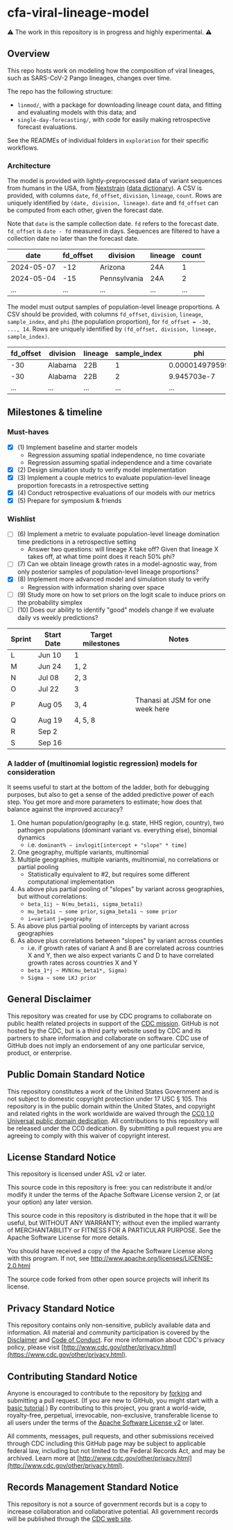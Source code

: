 # cfa-viral-lineage-model

⚠️ The work in this repository is in progress and highly experimental. ⚠️

## Overview

This repo hosts work on modeling how the composition of viral lineages, such as SARS-CoV-2 Pango lineages, changes over time.

The repo has the following structure:

- `linmod/`, with a package for downloading lineage count data, and fitting and evaluating models with this data; and
- `single-day-forecasting/`, with code for easily making retrospective forecast evaluations.

See the READMEs of individual folders in `exploration` for their specific workflows.

### Architecture

The model is provided with lightly-preprocessed data of variant sequences from humans in the USA, from [Nextstrain](https://docs.nextstrain.org/projects/ncov/en/latest/reference/remote_inputs.html) ([data dictionary](https://docs.nextstrain.org/projects/ncov/en/latest/reference/metadata-fields.html)).
A CSV is provided, with columns `date`, `fd_offset`, `division`, `lineage`, `count`.
Rows are uniquely identified by `(date, division, lineage)`.
`date` and `fd_offset` can be computed from each other, given the forecast date.

Note that `date` is the sample collection date. `fd` refers to the forecast date. `fd_offset` is `date - fd` measured in days. Sequences are filtered to have a collection date no later than the forecast date.

| date       | fd_offset | division     | lineage | count |
| ---------- | ---------- | ------------ | ------- | ----- |
| 2024-05-07 | -12        | Arizona      | 24A     | 1     |
| 2024-05-04 | -15        | Pennsylvania | 24A     | 2     |
| ...        | ...        | ...          | ...     | ...   |

The model must output samples of population-level lineage proportions.
A CSV should be provided, with columns `fd_offset`, `division`, `lineage`, `sample_index`, and `phi` (the population proportion), for `fd_offset = -30, ..., 14`.
Rows are uniquely identified by `(fd_offset, division, lineage, sample_index)`.

| fd_offset | division | lineage | sample_index | phi            |
| ---------- | -------- | ------- | ------------ | -------------- |
| -30        | Alabama  | 22B     | 1            | 0.000014979599 |
| -30        | Alabama  | 22B     | 2            | 9.945703e-7    |
| ...        | ...      | ...     | ...          | ...            |


## Milestones & timeline

### Must-haves
- [x] (1) Implement baseline and starter models
	- Regression assuming spatial independence, no time covariate
	- Regression assuming spatial independence and a time covariate
- [x] (2) Design simulation study to verify model implementation
- [x] (3) Implement a couple metrics to evaluate population-level lineage proportion forecasts in a retrospective setting
- [x] (4) Conduct retrospective evaluations of our models with our metrics
- [x] (5) Prepare for symposium & friends

### Wishlist
- [ ] (6) Implement a metric to evaluate population-level lineage domination time predictions in a retrospective setting
	- Answer two questions: will lineage X take off? Given that lineage X takes off, at what time point does it reach 50% phi?
- [ ] (7) Can we obtain lineage growth rates in a model-agnostic way, from only posterior samples of population-level lineage proportions?
- [x] (8) Implement more advanced model and simulation study to verify
	- Regression with information sharing over space
- [ ] (9) Study more on how to set priors on the logit scale to induce priors on the probability simplex
- [ ] (10) Does our ability to identify "good" models change if we evaluate daily vs weekly predictions?

| Sprint | Start Date | Target milestones | Notes                            |
| ------ | ---------- | ----------------- | -------------------------------- |
| L      | Jun 10     | 1                 |                                  |
| M      | Jun 24     | 1, 2              |                                  |
| N      | Jul 08     | 2, 3              |                                  |
| O      | Jul 22     | 3                 |                                  |
| P      | Aug 05     | 3, 4              | Thanasi at JSM for one week here |
| Q      | Aug 19     | 4, 5, 8           |                                  |
| R      | Sep 2      |                   |                                  |
| S      | Sep 16     |                   |                                  |

### A ladder of (multinomial logistic regression) models for consideration

It seems useful to start at the bottom of the ladder, both for debugging purposes, but also to get a sense of the added predictive power of each step.
You get more and more parameters to estimate; how does that balance against the improved accuracy?

1. One human population/geography (e.g. state, HHS region, country), two pathogen populations (dominant variant vs. everything else), binomial dynamics
   - i.e. `dominant% ~ invlogit[intercept + "slope" * time]`
3. One geography, multiple variants, multinomial
4. Multiple geographies, multiple variants, multinomial, no correlations or partial pooling
   - Statistically equivalent to #2, but requires some different computational implementation
5. As above plus partial pooling of "slopes" by variant across geographies, but without correlations:
   - `beta_1ij ~ N(mu_beta1i, sigma_beta1i)`
   - `mu_beta1i ~ some prior`, `sigma_beta1i ~ some prior`
   - `i=variant` `j=geography`
6. As above plus partial pooling of intercepts by variant across geographies
7. As above plus correlations between "slopes" by variant across counties
   - i.e. if growth rates of variant A and B are correlated across countries X and Y, then we also expect variants C and D to have correlated growth rates across countries X and Y
   - `beta_1*j ~ MVN(mu_beta1*, Sigma)`
   - `Sigma ~ some LKJ prior`

## General Disclaimer
This repository was created for use by CDC programs to collaborate on public health related projects in support of the [CDC mission](https://www.cdc.gov/about/organization/mission.htm).  GitHub is not hosted by the CDC, but is a third party website used by CDC and its partners to share information and collaborate on software. CDC use of GitHub does not imply an endorsement of any one particular service, product, or enterprise.

## Public Domain Standard Notice
This repository constitutes a work of the United States Government and is not
subject to domestic copyright protection under 17 USC § 105. This repository is in
the public domain within the United States, and copyright and related rights in
the work worldwide are waived through the [CC0 1.0 Universal public domain dedication](https://creativecommons.org/publicdomain/zero/1.0/).
All contributions to this repository will be released under the CC0 dedication. By
submitting a pull request you are agreeing to comply with this waiver of
copyright interest.

## License Standard Notice
This repository is licensed under ASL v2 or later.

This source code in this repository is free: you can redistribute it and/or modify it under
the terms of the Apache Software License version 2, or (at your option) any
later version.

This source code in this repository is distributed in the hope that it will be useful, but WITHOUT ANY
WARRANTY; without even the implied warranty of MERCHANTABILITY or FITNESS FOR A
PARTICULAR PURPOSE. See the Apache Software License for more details.

You should have received a copy of the Apache Software License along with this
program. If not, see http://www.apache.org/licenses/LICENSE-2.0.html

The source code forked from other open source projects will inherit its license.

## Privacy Standard Notice
This repository contains only non-sensitive, publicly available data and
information. All material and community participation is covered by the
[Disclaimer](https://github.com/CDCgov/template/blob/master/DISCLAIMER.md)
and [Code of Conduct](https://github.com/CDCgov/template/blob/master/code-of-conduct.md).
For more information about CDC's privacy policy, please visit [http://www.cdc.gov/other/privacy.html](https://www.cdc.gov/other/privacy.html).

## Contributing Standard Notice
Anyone is encouraged to contribute to the repository by [forking](https://help.github.com/articles/fork-a-repo)
and submitting a pull request. (If you are new to GitHub, you might start with a
[basic tutorial](https://help.github.com/articles/set-up-git).) By contributing
to this project, you grant a world-wide, royalty-free, perpetual, irrevocable,
non-exclusive, transferable license to all users under the terms of the
[Apache Software License v2](http://www.apache.org/licenses/LICENSE-2.0.html) or
later.

All comments, messages, pull requests, and other submissions received through
CDC including this GitHub page may be subject to applicable federal law, including but not limited to the Federal Records Act, and may be archived. Learn more at [http://www.cdc.gov/other/privacy.html](http://www.cdc.gov/other/privacy.html).

## Records Management Standard Notice
This repository is not a source of government records but is a copy to increase
collaboration and collaborative potential. All government records will be
published through the [CDC web site](http://www.cdc.gov).
